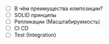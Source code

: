 - [ ] В чём преимущества композиции?
- [ ] SOLID принципы
- [ ] Репликации (Масштабируемость)
- [ ] CI CD
- [ ] Test (Integration)